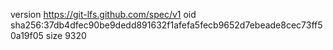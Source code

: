 version https://git-lfs.github.com/spec/v1
oid sha256:37db4dfec90be9dedd891632f1afefa5fecb9652d7ebeade8cec73ff50a19f05
size 9320
